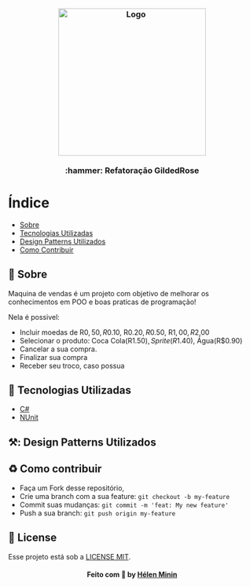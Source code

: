 <h3 align="center">
    <img alt="Logo" title="#logo" width="300px" src="https://res.cloudinary.com/dz5ppacuo/image/upload/v1466341001/csharp-min_buiizq.png">
    <br><br>
    <b>:hammer: Refatoração GildedRose</b>  
    <br>
</h3>

# Índice
- [Sobre](#sobre)
- [Tecnologias Utilizadas](#tecnologias-utilizadas)
- [Design Patterns Utilizados](#design-patterns)
- [Como Contribuir](#como-contribuir)

<a id="sobre"></a>
## :bookmark: Sobre
Maquina de vendas é um projeto com objetivo de melhorar os conhecimentos em POO e boas praticas de programação!

Nela é possivel:
- Incluir moedas de R$0,50, R$0.10, R$0.20, R$0.50, R$1,00, R$2,00
- Selecionar o produto: Coca Cola(R$1.50), Sprite(R$1.40), Água(R$0.90)
- Cancelar a sua compra.
- Finalizar sua compra
- Receber seu troco, caso possua
 
<a id="tecnologias-utilizadas"></a>
## :rocket: Tecnologias Utilizadas
* [C#](https://docs.microsoft.com/pt-br/dotnet/csharp/)
* [NUnit](https://docs.microsoft.com/pt-br/dotnet/core/testing/unit-testing-with-nunit)

<a id="design-patterns"></a>
## ⚒️: Design Patterns Utilizados


<a id="como-contribuir"></a>
## :recycle: Como contribuir

- Faça um Fork desse repositório,
- Crie uma branch com a sua feature: `git checkout -b my-feature`
- Commit suas mudanças: `git commit -m 'feat: My new feature'`
- Push a sua branch: `git push origin my-feature`
## :memo: License

Esse projeto está sob a [LICENSE MIT](LICENSE).

<h4 align="center">
    Feito com 💜 by <a href="https://www.linkedin.com/in/helenminin/" target="_blank">Hélen Minin</a>
</h4>
